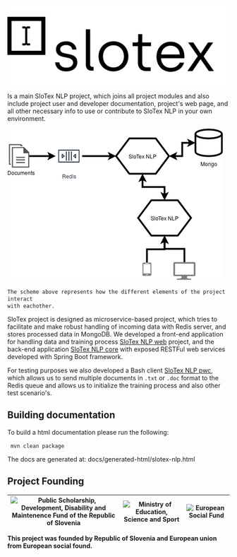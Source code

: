 ![SloTex NLP Logo](docs/images/slotex_logo.png)

Is a main SloTex NLP project, which joins all project modules and also include
project user and developer documentation, project's web page, and all other
necessary info to use or contribute to SloTex NLP in your own environment. 

![alt text](docs/images/SloTex_NLP_Core.png)
```
The scheme above represents how the different elements of the project interact
with eachother.
```

SloTex project is designed as microservice-based project, which tries to
facilitate and make robust handling of incoming data with Redis server, and
stores processed data in MongoDB. We developed a front-end application for
handling data and training process [SloTex NLP
web](https://github.com/MediusInc/slotex-nlp-web) project, and the back-end
application [SloTex NLP core](https://github.com/MediusInc/slotex-nlp-core)
with exposed RESTFul web services developed with Spring Boot
framework. 

For testing purposes we also developed a Bash client [SloTex NLP
pwc](https://github.com/MediusInc/slotex-nlp-pwc), which allows us to send
multiple documents in `.txt` or `.doc` format to the Redis queue and allows us
to initialize the training process and also other test scenario's. 


## Building documentation

To build a html documentation please run the following:

```
 mvn clean package
```

The docs are generated at: docs/generated-html/slotex-nlp.html

## Project Founding

|  <img alt="Public Scholarship, Development, Disability and Maintenence Fund of the Republic of Slovenia" src="https://slotex.si/images/logo-sklad-kadri.jpg" height="65" /> |  <img alt="Ministry of Education, Science and Sport" src="https://slotex.si/images/logo-mizs.jpg" height="65"/> |  <img alt="European Social Fund" src="https://slotex.si/images/logo-pkp.jpg" height="65"/> |
| --- | --- | --- |

**This project was founded by Republic of Slovenia and European union from European social found.**

